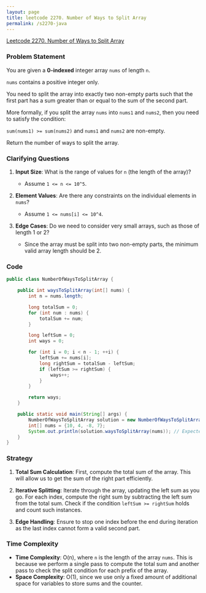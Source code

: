 ```yaml
---
layout: page
title: leetcode 2270. Number of Ways to Split Array
permalink: /s2270-java
---
```

[Leetcode 2270. Number of Ways to Split Array](https://algoadvance.github.io/algoadvance/l2270)
### Problem Statement

You are given a **0-indexed** integer array `nums` of length `n`.

 `nums` contains a positive integer only.

You need to split the array into exactly two non-empty parts such that the first part has a sum greater than or equal to the sum of the second part. 

More formally, if you split the array `nums` into `nums1` and `nums2`, then you need to satisfy the condition:
 
 `sum(nums1) >= sum(nums2)` and `nums1` and `nums2` are non-empty.
 
Return the number of ways to split the array.

### Clarifying Questions

1. **Input Size**: What is the range of values for `n` (the length of the array)?
   - Assume `1 <= n <= 10^5`.
   
2. **Element Values**: Are there any constraints on the individual elements in `nums`?
   - Assume `1 <= nums[i] <= 10^4`.

3. **Edge Cases**: Do we need to consider very small arrays, such as those of length 1 or 2?
   - Since the array must be split into two non-empty parts, the minimum valid array length should be 2.

### Code

```java
public class NumberOfWaysToSplitArray {

    public int waysToSplitArray(int[] nums) {
        int n = nums.length;

        long totalSum = 0;
        for (int num : nums) {
            totalSum += num;
        }

        long leftSum = 0;
        int ways = 0;

        for (int i = 0; i < n - 1; ++i) {
            leftSum += nums[i];
            long rightSum = totalSum - leftSum;
            if (leftSum >= rightSum) {
                ways++;
            }
        }

        return ways;
    }

    public static void main(String[] args) {
        NumberOfWaysToSplitArray solution = new NumberOfWaysToSplitArray();
        int[] nums = {10, 4, -8, 7};
        System.out.println(solution.waysToSplitArray(nums)); // Expected output: 2
    }
}
```

### Strategy

1. **Total Sum Calculation**: First, compute the total sum of the array. This will allow us to get the sum of the right part efficiently.
   
2. **Iterative Splitting**: Iterate through the array, updating the left sum as you go. For each index, compute the right sum by subtracting the left sum from the total sum. Check if the condition `leftSum >= rightSum` holds and count such instances.

3. **Edge Handling**: Ensure to stop one index before the end during iteration as the last index cannot form a valid second part.

### Time Complexity

- **Time Complexity**: O(n), where `n` is the length of the array `nums`. This is because we perform a single pass to compute the total sum and another pass to check the split condition for each prefix of the array.
- **Space Complexity**: O(1), since we use only a fixed amount of additional space for variables to store sums and the counter.